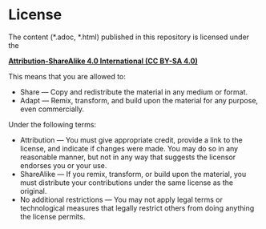 # License

The content (*.adoc, *.html) published in this repository is licensed under the

[**Attribution-ShareAlike 4.0 International (CC BY-SA 4.0)**](https://creativecommons.org/licenses/by-sa/4.0/)

This means that you are allowed to:

- Share — Copy and redistribute the material in any medium or format.
- Adapt — Remix, transform, and build upon the material for any purpose, even commercially.

Under the following terms:

- Attribution — You must give appropriate credit, provide a link to the license, and indicate if changes were made. You may do so in any reasonable manner, but not in any way that suggests the licensor endorses you or your use.
- ShareAlike — If you remix, transform, or build upon the material, you must distribute your contributions under the same license as the original.
- No additional restrictions — You may not apply legal terms or technological measures that legally restrict others from doing anything the license permits.